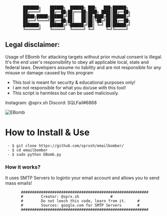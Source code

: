	 	 	███████╗    ██████╗  ██████╗ ███╗   ███╗██████╗ 
			██╔════╝    ██╔══██╗██╔═══██╗████╗ ████║██╔══██╗
			█████╗█████╗██████╔╝██║   ██║██╔████╔██║██████╔╝
			██╔══╝╚════╝██╔══██╗██║   ██║██║╚██╔╝██║██╔══██╗
			███████╗    ██████╔╝╚██████╔╝██║ ╚═╝ ██║██████╔╝
			╚══════╝    ╚═════╝  ╚═════╝ ╚═╝     ╚═╝╚═════╝

## Legal disclaimer:
Usage of EBomb for attacking targets without prior mutual consent is illegal. It's the end user's responsibility to obey all applicable local, state and federal laws. Developers assume no liability and are not responsible for any misuse or damage caused by this program 			
 - This tool is meant for security & educational purposes only!
 - I am not responsible for what you do/use with this tool!
 - This script is harmless but can be used maliciously.

Instagram: @sprx.sh
Discord: SQLFail#6868

![EBomb](https://imgur.com/a/1gFMoMT)

# How to Install & Use
```
 - $ git clone https://github.com/sprxsh/emailbomber/
 - $ cd emailbomber
 - $ sudo python EBomb.py
```

### How it works?
It uses SMTP Servers to loginto your email account and allows you to send mass emails!

		   #########################################################
		   #		Creator: @sprx.sh			   #
		   #		Do not leech this code, learn from it.	   #
		   #		Sources: google.com for SMTP Servers       #
		   #########################################################
